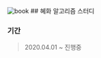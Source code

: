 ![book](https://user-images.githubusercontent.com/46267635/79640423-81402e80-81cc-11ea-9ea2-a14f660451d9.png) ## 혜화 알고리즘 스터디
### 기간
> 2020.04.01 ~ 진행중
